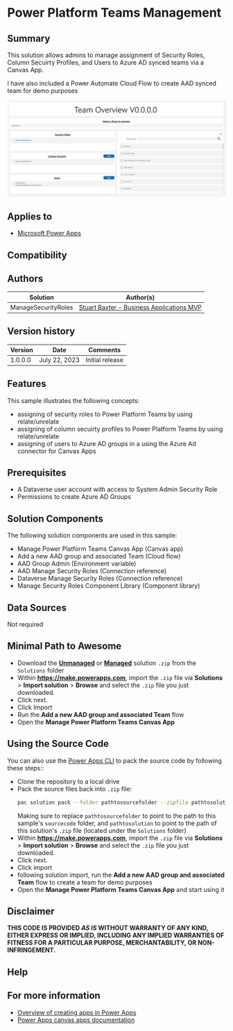 # Power Platform Teams Management


## Summary

This solution allows admins to manage assignment of Security Roles, Column Secuirty Profiles, and Users to Azure AD synced teams via a Canvas App.

I have also included a Power Automate Cloud Flow to create AAD synced team for demo purposes

![picture of the sample](assets/Preview.png)

## Applies to

* [Microsoft Power Apps](https://docs.microsoft.com/powerapps/)

## Compatibility

## Authors

Solution|Author(s)
--------|---------
ManageSecurityRoles | [Stuart Baxter - Business Applications MVP](https://github.com/StuartBaxter-MVP)

## Version history

Version|Date|Comments
-------|----|--------
1.0.0.0|July 22, 2023|Initial release

## Features


This sample illustrates the following concepts:

* assigning of security roles to Power Platform Teams by using relate/unrelate
* assigning of column secuirty profiles to Power Platform Teams by using relate/unrelate
* assigning of users to Azure AD groups in a using the Azure Ad connector for Canvas Apps

## Prerequisites

* A Dataverse user account with access to System Admin Security Role
* Permissions to create Azure AD Groups

## Solution Components

The following solution components are used in this sample:

* Manage Power Platform Teams Canvas App (Canvas app)
* Add a new AAD group and associated Team (Cloud flow)
* AAD Group Admin (Environment variable)
* AAD Manage Security Roles (Connection reference)
* Dataverse Manage Security Roles (Connection reference)
* Manage Security Roles Component Library (Component library)

## Data Sources

Not required

## Minimal Path to Awesome

* Download the **[Unmanaged](.Solutions/ManageSecurityRoles_1.0.0.0.zip)** or **[Managed](.Solutions/ManageSecurityRoles_1.0.0.0_managed.zip)** solution `.zip` from the `Solutions` folder
* Within **https://make.powerapps.com**, import the `.zip` file via **Solutions** > **Import solution** > **Browse** and select the `.zip` file you just downloaded.
* Click next.
* Click Import
* Run the **Add a new AAD group and associated Team** flow
* Open the **Manage Power Platform Teams Canvas App**

## Using the Source Code

You can also use the [Power Apps CLI](https://aka.ms/pac/docs) to pack the source code by following these steps::

* Clone the repository to a local drive
* Pack the source files back into `.zip` file:
  ```bash
  pac solution pack --folder pathtosourcefolder --zipfile pathtosolution  --processCanvasApps
  ```
  Making sure to replace `pathtosourcefolder` to point to the path to this sample's `sourcecode` folder, and `pathtosolution` to point to the path of this solution's `.zip` file (located under the `Solutions` folder)
* Within **https://make.powerapps.com**, import the `.zip` file via **Solutions** > **Import solution** > **Browse** and select the `.zip` file you just downloaded.
* Click next.
* Click import
* following solution import, run the **Add a new AAD group and associated Team** flow to create a team for demo purposes
* Open the **Manage Power Platform Teams Canvas App** and start using it

## Disclaimer

**THIS CODE IS PROVIDED *AS IS* WITHOUT WARRANTY OF ANY KIND, EITHER EXPRESS OR IMPLIED, INCLUDING ANY IMPLIED WARRANTIES OF FITNESS FOR A PARTICULAR PURPOSE, MERCHANTABILITY, OR NON-INFRINGEMENT.**

## Help

## For more information

- [Overview of creating apps in Power Apps](https://docs.microsoft.com/powerapps/maker/)
- [Power Apps canvas apps documentation](https://docs.microsoft.com/en-us/powerapps/maker/canvas-apps/)


